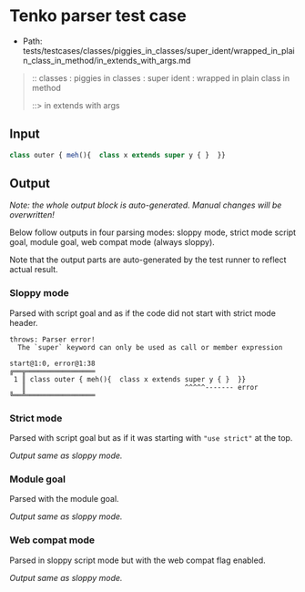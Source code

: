 # Tenko parser test case

- Path: tests/testcases/classes/piggies_in_classes/super_ident/wrapped_in_plain_class_in_method/in_extends_with_args.md

> :: classes : piggies in classes : super ident : wrapped in plain class in method
>
> ::> in extends with args

## Input

`````js
class outer { meh(){  class x extends super y { }  }}
`````

## Output

_Note: the whole output block is auto-generated. Manual changes will be overwritten!_

Below follow outputs in four parsing modes: sloppy mode, strict mode script goal, module goal, web compat mode (always sloppy).

Note that the output parts are auto-generated by the test runner to reflect actual result.

### Sloppy mode

Parsed with script goal and as if the code did not start with strict mode header.

`````
throws: Parser error!
  The `super` keyword can only be used as call or member expression

start@1:0, error@1:38
╔══╦═════════════════
 1 ║ class outer { meh(){  class x extends super y { }  }}
   ║                                       ^^^^^------- error
╚══╩═════════════════

`````

### Strict mode

Parsed with script goal but as if it was starting with `"use strict"` at the top.

_Output same as sloppy mode._

### Module goal

Parsed with the module goal.

_Output same as sloppy mode._

### Web compat mode

Parsed in sloppy script mode but with the web compat flag enabled.

_Output same as sloppy mode._
